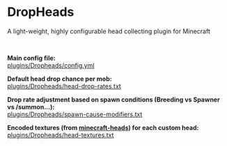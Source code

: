 # DropHeads
A light-weight, highly configurable head collecting plugin for Minecraft

<br>

**Main config file:**<br>
[plugins/Dropheads/config.yml](./config.yml)

**Default head drop chance per mob:**<br>
[plugins/Dropheads/head-drop-rates.txt](./head-drop-rates.txt)

**Drop rate adjustment based on spawn conditions (Breeding vs Spawner vs /summon...):**<br>
[plugins/Dropheads/spawn-cause-modifiers.txt](./spawn-cause-modifiers.txt)

**Encoded textures (from [minecraft-heads](https://minecraft-heads.com/)) for each custom head:**<br>
[plugins/Dropheads/head-textures.txt](./head-textures.txt)
